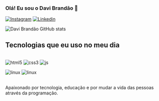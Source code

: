 
### Olá! Eu sou o Davi Brandão 🚀

[![Instagram](https://img.shields.io/badge/Instagram-E4405F?style=for-the-badge&logo=instagram&logoColor=white)](https://www.instagram.com/davi_brsilva/)
[![Linkedin](https://img.shields.io/badge/LinkedIn-0077B5?style=for-the-badge&logo=linkedin&logoColor=white)](https://www.linkedin.com/in/davi-brand%C3%A3o-76b580232/)



![Davi Brandão GitHub stats](https://github-readme-stats.vercel.app/api?username=DaviBrsilva&show_icons=true&theme=dracula)

## Tecnologias que eu uso no meu dia

<div style = "display: inline_block"><br/>
    <img aling = "center" alt="html5" src ="https://img.shields.io/badge/HTML5-E34F26?style=for-the-badge&logo=html5&logoColor=white" />
    <img aling = "center" alt="css3" src ="https://img.shields.io/badge/CSS3-1572B6?style=for-the-badge&logo=css3&logoColor=white" />
      <img aling = "center" alt="js" src ="https://img.shields.io/badge/JavaScript-F7DF1E?style=for-the-badge&logo=javascript&logoColor=black" />
      
  <img aling = "center" alt="linux" src = 
      "https://img.shields.io/badge/Linux-FCC624?style=for-the-badge&logo=linux&logoColor=black" />
       <img aling = "center" alt="linux" src = 
      "https://img.shields.io/badge/Pop!_OS-48B9C7?style=for-the-badge&logo=Pop!_OS&logoColor=white" />

</div> <br/>
Apaixonado por tecnologia, educação e por mudar a vida das pessoas através da programação.

